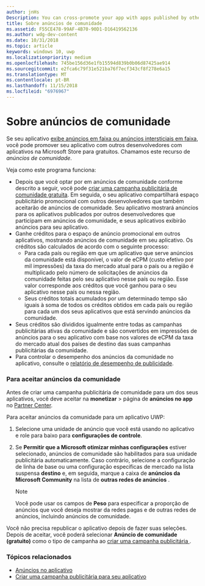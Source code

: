 ```yaml
---
author: jnHs
Description: You can cross-promote your app with apps published by other developers. We call this feature community ads.
title: Sobre anúncios de comunidade
ms.assetid: F55CE478-99AF-4B70-90D1-D16419562136
ms.author: wdg-dev-content
ms.date: 10/31/2018
ms.topic: article
keywords: windows 10, uwp
ms.localizationpriority: medium
ms.openlocfilehash: 745be156d36e1fb15594d839b0b06d87425ae914
ms.sourcegitcommit: e2fca6c79f31e521ba76f7ecf343cf8f278e6a15
ms.translationtype: MT
ms.contentlocale: pt-BR
ms.lasthandoff: 11/15/2018
ms.locfileid: "6976967"
---
```

# <a name="about-community-ads"></a>Sobre anúncios de comunidade

Se seu aplicativo [exibe anúncios em faixa ou anúncios intersticiais em faixa](../monetize/display-ads-in-your-app.md), você pode promover seu aplicativo com outros desenvolvedores com aplicativos na Microsoft Store para gratuitos. Chamamos este recurso de *anúncios de comunidade*.  

Veja como este programa funciona:

* Depois que você optar por em anúncios de comunidade conforme descrito a seguir, você pode [criar uma campanha publicitária de comunidade gratuita](create-an-ad-campaign-for-your-app.md). Em seguida, o seu aplicativo compartilhará espaço publicitário promocional com outros desenvolvedores que também aceitarão de anúncios de comunidade. Seu aplicativo mostrará anúncios para os aplicativos publicados por outros desenvolvedores que participam em anúncios de comunidade, e seus aplicativos exibirão anúncios para seu aplicativo.
* Ganhe créditos para o espaço de anúncio promocional em outros aplicativos, mostrando anúncios de comunidade em seu aplicativo. Os créditos são calculados de acordo com o seguinte processo:
  * Para cada país ou região em que um aplicativo que serve anúncios da comunidade está disponível, o valor de eCPM (custo efetivo por mil impressões) da taxa do mercado atual para o país ou a região é multiplicado pelo número de solicitações de anúncios da comunidade feitas pelo seu aplicativo nesse país ou região. Esse valor corresponde aos créditos que você ganhou para o seu aplicativo nesse país ou nessa região.
  * Seus créditos totais acumulados por um determinado tempo são iguais à soma de todos os créditos obtidos em cada país ou região para cada um dos seus aplicativos que está servindo anúncios da comunidade.
* Seus créditos são divididos igualmente entre todas as campanhas publicitárias ativas da comunidade e são convertidos em impressões de anúncios para o seu aplicativo com base nos valores de eCPM da taxa do mercado atual dos países de destino das suas campanhas publicitárias da comunidade.
* Para controlar o desempenho dos anúncios da comunidade no aplicativo, consulte o [relatório de desempenho de publicidade](advertising-performance-report.md).

### <a name="opt-in-to-community-ads"></a>Para aceitar anúncios da comunidade

Antes de criar uma campanha publicitária de comunidade para um dos seus aplicativos, você deve aceitar na **monetizar** &gt; página de **anúncios no app** no [Partner Center](https://partner.microsoft.com/dashboard).

Para aceitar anúncios da comunidade para um aplicativo UWP:

1. Selecione uma unidade de anúncio que você está usando no aplicativo e role para baixo para **configurações de controle**.
2. Se **Permitir que a Microsoft otimizar minhas configurações** estiver selecionado, anúncios de comunidade são habilitados para sua unidade publicitária automaticamente. Caso contrário, selecione a configuração de linha de base ou uma configuração específicas de mercado na lista suspensa **destino** e, em seguida, marque a caixa de **anúncios da Microsoft Community** na lista de **outras redes de anúncios** .

    > [!NOTE]
    > Você pode usar os campos de **Peso** para especificar a proporção de anúncios que você deseja mostrar da redes pagas e de outras redes de anúncios, incluindo anúncios de comunidade.

Você não precisa republicar o aplicativo depois de fazer suas seleções. Depois de aceitar, você poderá selecionar **Anúncio de comunidade (gratuito)** como o tipo de campanha ao [criar uma campanha publicitária ](create-an-ad-campaign-for-your-app.md).

### <a name="related-topics"></a>Tópicos relacionados

* [Anúncios no aplicativo](in-app-ads.md)
* [Criar uma campanha publicitária para seu aplicativo](create-an-ad-campaign-for-your-app.md)
